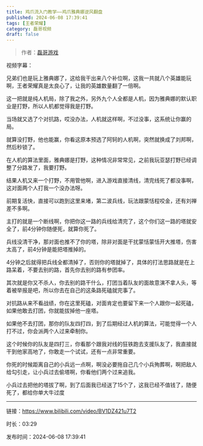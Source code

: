 ```yaml
---
title: 鸡爪流入门教学——鸡爪雅典娜逆风翻盘
published: 2024-06-08 17:39:41
tags: [王者荣耀]
category: 磊哥视频
draft: false
---
```



> 作者：[磊哥游戏](https://space.bilibili.com/268941858?spm_id_from=333.788.upinfo.head.click)

视频字幕：

兄弟们也是玩上雅典娜了，这给我干出来八个补位啊，这我一共就八个英雄能玩啊，王者荣耀真是太良心了，让我的英雄数量翻了一倍啊。

这一把就是纯人机局，除了我之外，另外九个人全都是人机，因为雅典娜的默认职业是打野，所以人机都觉得我是打野。

当场就又选了个对抗路，哎没办法，人机就这样啊，不过没事，这系统让你赢的局。

就算没打野，他也能赢，你看这原本预选了阿轲的人机啊，突然就换成了刘邦啊，然后秒锁了。

在人机的算法里面，雅典娜是打野，这种情况非常常见，之前我玩亚瑟打野已经调整了分路发了，我要打野。

结果人机又来一个打野，不用管他啊，进入游戏直接清线，清完线死了都没事啊，这对面两个人打我一个没办法呀。

前期复活快，直接可以跑到这里来堵，第二波兵线，玩法跟蒙恬程咬金，还有刘禅差不多啊。

主打的就是一个断线啊，你把你这一路的兵线给清完了，这个你们这一路的塔就安全了，前4分钟你随便死，就算你死了。

兵线没清干净，那对面也推不了你的塔，除非对面是干扰蒙恬蒙恬开大推塔，伤害太高了，前4分钟是能把塔推掉的。

4分钟之后就得把兵线全都清掉了，否则你的塔就掉了，具体的打法思路就是在上路呆着，不要去别的路，首先你去别的路有参团率。

其次就是你又不杀人，你去别的路干什么，打团当着队友的面故意演不拿人头，等着被举报是吧，所以你去在自己的这条路死磕就完事了。

对抗路从来不看战绩，你在这里死磕，对面肯定也要留下来一个人跟你一起死磕，如果他敢去打团，你就能拔掉他一座塔。

如果他不去打团，那你的队友四打四，到了后期经过人机的算法，可能觉得一个人打不过，你会派两个人过来牵制你。

这个时候你的队友是四打三，你看那个跟我对线的狂铁跑去支援队友了，我直接就干到他家高地了，你敢走一个试试，还有一点非常重要。

你死的时候距离自己的小兵远一点啊，啊没必要拖自己几个小兵殉葬啊，啊把敌人给勾引走，让小兵过去偷塔啊，你看他们两个过来追我。

小兵过去把他的塔拔了啊，到了后面我已经送了15个了，这我已经不值钱了，随便死了，都给你单大牛过度

---

链接：https://www.bilibili.com/video/BV1DZ421u7T2

时长：03:29

发布时间：2024-06-08 17:39:41
